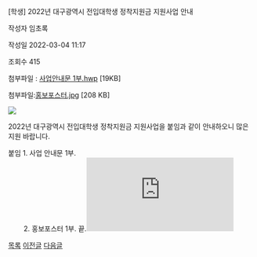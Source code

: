 
[학생] 2022년 대구광역시 전입대학생 정착지원금 지원사업 안내





작성자
임초록


작성일
2022-03-04 11:17


조회수
415


첨부파일 : [사업안내문 1부.hwp](https://computer.knu.ac.kr/pack/bbs/down.php?f_name=Q0dUVllEWFZfVXFPdxURbktTVQ==&o_name=사업안내문1부.hwp&tbl=Site_BBS_25) [19KB]  

첨부파일:[홍보포스터.jpg](https://computer.knu.ac.kr/pack/bbs/down.php?f_name=QEdUVllEWFZfVXFPdxURbklUQg==&o_name=홍보포스터.jpg&tbl=Site_BBS_25) [208 KB]


![](/pack/bbs/uploads/Site_BBS_25/220220304111710.jpg)  
  
﻿﻿2022년 대구광역시 전입대학생 정착지원금 지원사업을 붙임과 같이 안내하오니 많은 지원 바랍니다.  


  
붙임 1. 사업 안내문 1부.  
        2. 홍보포스터 1부. 끝.![](https://cse.knu.ac.krhttps://computer.knu.ac.kr/pack/bbs/down.php?f_name=QEdUVllEWFZfVXFPdxURbklUQg==&o_name=%ED%99%8D%EB%B3%B4%20%ED%8F%AC%EC%8A%A4%ED%84%B0.jpg&tbl=Site_BBS_25)  








[목록](https://computer.knu.ac.kr/06_sub/02_sub.html?key=&keyfield=&category=&page=1&bbs_code=Site_BBS_25)
[이전글](https://computer.knu.ac.kr/06_sub/02_sub.html?bbs_cmd=view&page=1&key=&keyfield=&category=&no=3714&bbs_code=Site_BBS_25)
[다음글](https://computer.knu.ac.kr/06_sub/02_sub.html?bbs_cmd=view&page=1&key=&keyfield=&category=&no=3716&bbs_code=Site_BBS_25)

















 